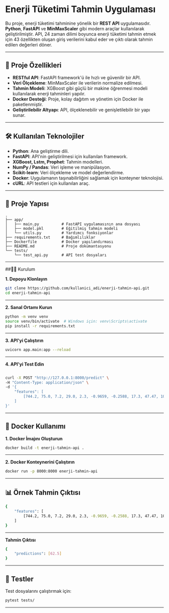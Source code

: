 # Enerji Tüketimi Tahmin Uygulaması

Bu proje, enerji tüketimi tahminine yönelik bir **REST API** uygulamasıdır. **Python**, **FastAPI** ve **MinMaxScaler** gibi modern araçlar kullanılarak geliştirilmiştir. API, 24 zaman dilimi boyunca enerji tüketimi tahmin etmek için 43 özellikten oluşan giriş verilerini kabul eder ve çıktı olarak tahmin edilen değerleri döner.

---

## 🚀 Proje Özellikleri

- **RESTful API**: FastAPI framework'ü ile hızlı ve güvenilir bir API.
- **Veri Ölçekleme**: MinMaxScaler ile verilerin normalize edilmesi.
- **Tahmin Modeli**: XGBoost gibi güçlü bir makine öğrenmesi modeli kullanılarak enerji tahminleri yapılır.
- **Docker Desteği**: Proje, kolay dağıtım ve yönetim için Docker ile paketlenmiştir.
- **Geliştirilebilir Altyapı**: API, ölçeklenebilir ve genişletilebilir bir yapı sunar.

---

## 🛠️ Kullanılan Teknolojiler

- **Python**: Ana geliştirme dili.
- **FastAPI**: API'nin geliştirilmesi için kullanılan framework.
- **XGBoost, Lstm, Prophet**: Tahmin modelleri.
- **NumPy / Pandas**: Veri işleme ve manipülasyon.
- **Scikit-learn**: Veri ölçekleme ve model değerlendirme.
- **Docker**: Uygulamanın taşınabilirliğini sağlamak için konteyner teknolojisi.
- **cURL**: API testleri için kullanılan araç.

---

## 📂 Proje Yapısı

```plaintext
.
├── app/
│   ├── main.py          # FastAPI uygulamasının ana dosyası
│   ├── model.pkl        # Eğitilmiş tahmin modeli
│   └── utils.py         # Yardımcı fonksiyonlar
├── requirements.txt     # Bağımlılıklar
├── Dockerfile           # Docker yapılandırması
├── README.md            # Proje dokümantasyonu
└── tests/
    └── test_api.py      # API test dosyaları
```
---

##🧑‍💻 Kurulum

**1. Depoyu Klonlayın**
```bash
git clone https://github.com/kullanici_adi/enerji-tahmin-api.git
cd enerji-tahmin-api
```

---
**2. Sanal Ortamı Kurun**
```bash
python -m venv venv
source venv/bin/activate  # Windows için: venv\Scripts\activate
pip install -r requirements.txt
```
---
**3. API'yi Çalıştırın**
```bash
uvicorn app.main:app --reload
```
---

**4. API'yi Test Edin**
```bash

curl -X POST "http://127.0.0.1:8000/predict" \
-H "Content-Type: application/json" \
-d '{
    "features": [
        [744.2, 75.0, 7.2, 29.0, 2.3, -0.9659, -0.2588, 17.3, 47.47, 10.8, 0.0, 40.0, 30.0, 60.0, 104.1, 7.0, 40.0, 30.0, 60.0, 104.1, 7.0, 40.0, 30.0, 60.0, 20.07, 42.83, 19.0, 42.41, 19.79, 44.7, 19.26, 42.56, 17.6, 50.9, 6.16, 76.89, 18.14, 37.91, 18.6, 45.79, 17.1]
    ]
}'

```
---
## 🐳 Docker Kullanımı

**1. Docker İmajını Oluşturun**
```bash
docker build -t enerji-tahmin-api .
```
---

**2. Docker Konteynerini Çalıştırın**
```bash
docker run -p 8000:8000 enerji-tahmin-api

```
---
## 📊 Örnek Tahmin Çıktısı

```bash
{
    "features": [
        [744.2, 75.0, 7.2, 29.0, 2.3, -0.9659, -0.2588, 17.3, 47.47, 10.8, 0.0, 40.0, 30.0, 60.0, 104.1, 7.0, 40.0, 30.0, 60.0, 104.1, 7.0, 40.0, 30.0, 60.0, 20.07, 42.83, 19.0, 42.41, 19.79, 44.7, 19.26, 42.56, 17.6, 50.9, 6.16, 76.89, 18.14, 37.91, 18.6, 45.79, 17.1]
    ]
}

```
---
**Tahmin Çıktısı**

```bash
{
    "predictions": [62.5]
}


```
---
## 🧪 Testler

Test dosyalarını çalıştırmak için:

```bash
pytest tests/

```
---



